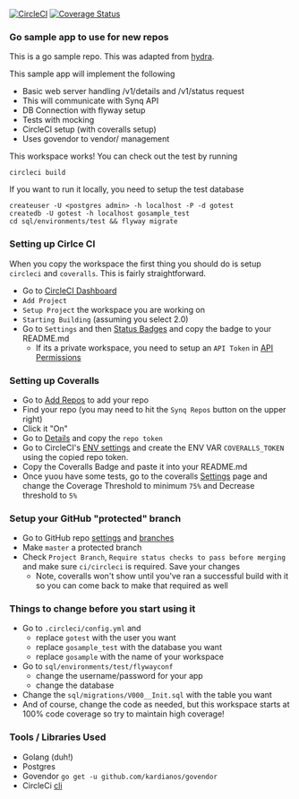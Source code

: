 [![CircleCI](https://circleci.com/gh/SYNQfm/gosample.svg?style=svg&circle-token=a16459f5ae854e258ed0876ab8c4d1fdb14c7679)](https://circleci.com/gh/SYNQfm/gosample)
[![Coverage Status](https://coveralls.io/repos/github/SYNQfm/gosample/badge.svg?branch=master&1)](https://coveralls.io/github/SYNQfm/gosample?branch=master)

### Go sample app to use for new repos

This is a go sample repo.  This was adapted from [hydra](https://github.com/SYNQfm/hydra).

This sample app will implement the following

* Basic web server handling /v1/details and /v1/status request
* This will communicate with Synq API
* DB Connection with flyway setup
* Tests with mocking
* CircleCI setup (with coveralls setup)
* Uses govendor to vendor/ management

This workspace works!  You can check out the test by running

`circleci build`

If you want to run it locally, you need to setup the test database

```
createuser -U <postgres admin> -h localhost -P -d gotest
createdb -U gotest -h localhost gosample_test
cd sql/environments/test && flyway migrate
```

### Setting up Cirlce CI

When you copy the workspace the first thing you should do is setup `circleci` and `coveralls`.  This is fairly straightforward.

* Go to [CircleCI Dashboard](https://circleci.com/projects/gh/SYNQfm)
* `Add Project`
* `Setup Project` the workspace you are working on
* `Starting Building` (assuming you select 2.0)
* Go to `Settings` and then [Status Badges](https://circleci.com/gh/SYNQfm/gosample/edit#badges) and copy the badge to your README.md
  * If its a private workspace, you need to setup an `API Token` in [API Permissions](https://circleci.com/gh/SYNQfm/gosample/edit#api)

### Setting up Coveralls

* Go to [Add Repos](https://coveralls.io/repos/new) to add your repo
* Find your repo (you may need to hit the `Synq Repos` button on the upper right)
* Click it "On"
* Go to [Details](https://coveralls.io/github/SYNQfm/gosample) and copy the `repo token`
* Go to CircleCI's [ENV settings]((https://circleci.com/gh/SYNQfm/gosample/edit#env-vars))  and create the ENV VAR `COVERALLS_TOKEN` using the copied repo token.
* Copy the Coveralls Badge and paste it into your README.md
* Once yuou have some tests, go to the coveralls [Settings](https://coveralls.io/github/SYNQfm/gosample/settings) page and change the Coverage Threshold to minimum `75%` and Decrease threshold to `5%`

### Setup your GitHub "protected" branch

* Go to GitHub repo [settings](https://github.com/SYNQfm/gosample/settings) and [branches](https://github.com/SYNQfm/gosample/settings/branches)
* Make `master` a protected branch
* Check `Project Branch`, `Require status checks to pass before merging` and make sure `ci/circleci` is required.  Save your changes
  * Note, coveralls won't show until you've ran a successful build with it so you can come back to make that required as well

### Things to change before you start using it

* Go to `.circleci/config.yml` and 
  * replace `gotest` with the user you want
  * replace `gosample_test` with the database you want
  * replace `gosample` with the name of your workspace
* Go to `sql/environments/test/flywayconf`
  * change the username/password for your app
  * change the database
* Change the `sql/migrations/V000__Init.sql` with the table you want
* And of course, change the code as needed, but this workspace starts at 100% code coverage so try to maintain high coverage!

### Tools / Libraries Used

* Golang (duh!)
* Postgres
* Govendor `go get -u github.com/kardianos/govendor`
* CircleCi [cli](https://circleci.com/docs/2.0/local-jobs/)
